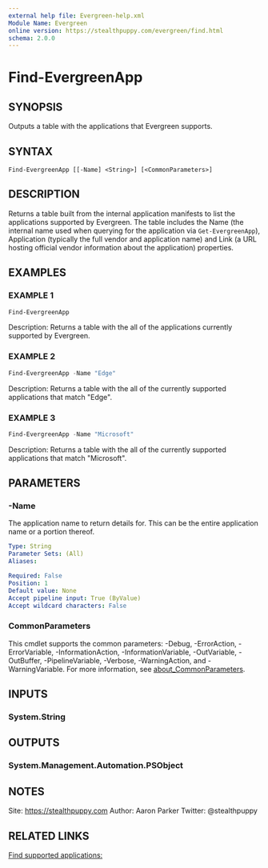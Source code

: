 ```yaml
---
external help file: Evergreen-help.xml
Module Name: Evergreen
online version: https://stealthpuppy.com/evergreen/find.html
schema: 2.0.0
---
```


# Find-EvergreenApp

## SYNOPSIS

Outputs a table with the applications that Evergreen supports.

## SYNTAX

```
Find-EvergreenApp [[-Name] <String>] [<CommonParameters>]
```

## DESCRIPTION

Returns a table built from the internal application manifests to list the applications supported by Evergreen. The table includes the Name (the internal name used when querying for the application via `Get-EvergreenApp`), Application (typically the full vendor and application name) and Link (a URL hosting official vendor information about the application) properties.

## EXAMPLES

### EXAMPLE 1

```powershell
Find-EvergreenApp
```

Description:
Returns a table with the all of the applications currently supported by Evergreen.

### EXAMPLE 2

```powershell
Find-EvergreenApp -Name "Edge"
```

Description:
Returns a table with the all of the currently supported applications that match "Edge".

### EXAMPLE 3

```powershell
Find-EvergreenApp -Name "Microsoft"
```

Description:
Returns a table with the all of the currently supported applications that match "Microsoft".

## PARAMETERS

### -Name

The application name to return details for.
This can be the entire application name or a portion thereof.

```yaml
Type: String
Parameter Sets: (All)
Aliases:

Required: False
Position: 1
Default value: None
Accept pipeline input: True (ByValue)
Accept wildcard characters: False
```

### CommonParameters

This cmdlet supports the common parameters: -Debug, -ErrorAction, -ErrorVariable, -InformationAction, -InformationVariable, -OutVariable, -OutBuffer, -PipelineVariable, -Verbose, -WarningAction, and -WarningVariable. For more information, see [about_CommonParameters](http://go.microsoft.com/fwlink/?LinkID=113216).

## INPUTS

### System.String

## OUTPUTS

### System.Management.Automation.PSObject

## NOTES

Site: https://stealthpuppy.com
Author: Aaron Parker
Twitter: @stealthpuppy

## RELATED LINKS

[Find supported applications:](https://stealthpuppy.com/evergreen/find.html)
